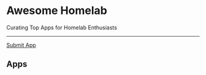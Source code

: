 # Awesome Homelab

Curating Top Apps for Homelab Enthusiasts

---

[Submit App](https://github.com/ccbikai/awesome-homelab/issues/new)

## Apps

<!-- Project -->
